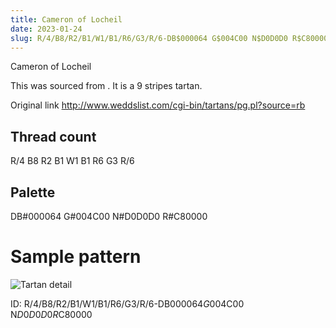 ```yaml
---
title: Cameron of Locheil
date: 2023-01-24
slug: R/4/B8/R2/B1/W1/B1/R6/G3/R/6-DB$000064 G$004C00 N$D0D0D0 R$C80000
---
```

Cameron of Locheil

This was sourced from <no value>.  It is a 9 stripes tartan.

Original link http://www.weddslist.com/cgi-bin/tartans/pg.pl?source=rb

## Thread count
R/4 B8 R2 B1 W1 B1 R6 G3 R/6

## Palette
DB#000064 G#004C00 N#D0D0D0 R#C80000

# Sample pattern

![Tartan detail](tartan.png "R/4 B8 R2 B1 W1 B1 R6 G3 R/6 tartan")

ID: R/4/B8/R2/B1/W1/B1/R6/G3/R/6-DB$000064 G$004C00 N$D0D0D0 R$C80000